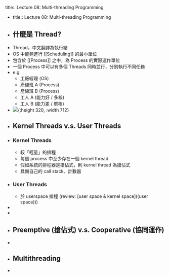 title:: Lecture 08: Multi-threading Programming

- title:: Lecture 08: Multi-threading Programming
- ## 什麼是 Thread?
- Thread，中文翻譯為執行緒
- OS 中能夠進行 [[Scheduling]] 的最小單位
- 包含於 [[Process]] 之中，為 Process 的實際運作單位
- 一個 Process 中可以有多個 Threads 同時並行，分別執行不同任務
- e.g.
	- 工廠經理 (OS)
	- 產線班 A (Process)
	- 產線班 B (Process)
	- 工人 A (能力好 / 多核)
	- 工人 B (能力差 / 單核)
- ![](https://upload.wikimedia.org/wikipedia/commons/thumb/2/25/Concepts-_Program_vs._Process_vs._Thread.jpg/400px-Concepts-_Program_vs._Process_vs._Thread.jpg){:height 320, :width 712}
- ## Kernel Threads v.s. User Threads
- ### Kernel Threads
	- 較「輕量」的排程
	- 每個 process 中至少存在一個 kernel thread
	- 假如系統的排程器是搶佔式，則 kernel thread 為搶佔式
	- 具備自己的 call stack、計數器
- ### User Threads
	- 於 userspace 排程 (review: [user space & kernel space]((user space)))
-
-
- ## Preemptive (搶佔式) v.s. Cooperative (協同運作)
-
- ## Multithreading
-